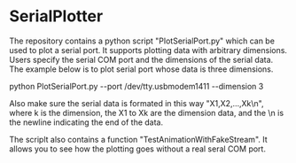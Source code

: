 # SerialPlotter
The repository contains a python script "PlotSerialPort.py" which can be used to plot a serial port. It supports plotting data with arbitrary dimensions. Users specify the serial COM port and the dimensions of the serial data. The example below is to plot serial port whose data is three dimensions.

python PlotSerialPort.py --port /dev/tty.usbmodem1411 --dimension 3

Also make sure the serial data is formated in this way "X1,X2,...,Xk\n", where k is the dimension, the X1 to Xk are the dimension data, and the \n is the newline indicating the end of the data.

The scriplt also contains a function "TestAnimationWithFakeStream". It allows you to see how the plotting goes without a real seral COM port.
